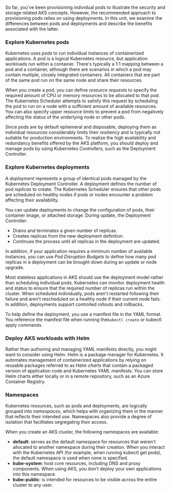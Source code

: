 So far, you've been provisioning individual pods to illustrate the security and storage related AKS concepts. However, the recommended approach to provisioning pods relies on using deployments. In this unit, we examine the differences between pods and deployments and describe the benefits associated with the latter.

### Explore Kubernetes pods

Kubernetes uses *pods* to run individual instances of containerized applications. A pod is a logical Kubernetes resource, but application workloads run within a container. There's typically a 1:1 mapping between a pod and a container, although there are scenarios in which a pod may contain multiple, closely integrated containers. All containers that are part of the same pod run on the same node and share their resources.

When you create a pod, you can define *resource requests* to specify the required amount of CPU or memory resources to be allocated to that pod. The Kubernetes Scheduler attempts to satisfy this request by scheduling the pod to run on a node with a sufficient amount of available resources. You can also specify upper resource limits to prevent a pod from negatively affecting the status of the underlying node or other pods.

Since pods are by default ephemeral and disposable, deploying them as individual resources considerably limits their resiliency and is typically not suitable for production environments. To realize the high availability and redundancy benefits offered by the AKS platform, you should deploy and manage pods by using Kubernetes *Controllers*, such as the Deployment Controller.

### Explore Kubernetes deployments

A *deployment* represents a group of identical pods managed by the Kubernetes Deployment Controller. A deployment defines the number of pod *replicas* to create. The Kubernetes Scheduler ensures that other pods are scheduled on healthy nodes if pods or nodes encounter a problem affecting their availability.

You can update deployments to change the configuration of pods, their container image, or attached storage. During update, the Deployment Controller:

 -  Drains and terminates a given number of replicas.
 -  Creates replicas from the new deployment definition.
 -  Continues the process until all replicas in the deployment are updated.

In addition, if your application requires a minimum number of available instances, you can use *Pod Disruption Budgets* to define how many pod replicas in a deployment can be brought down during an update or node upgrade.

Most stateless applications in AKS should use the deployment model rather than scheduling individual pods. Kubernetes can monitor deployment health and status to ensure that the required number of replicas run within the cluster. When scheduled individually, pods aren't restarted following their failure and aren't rescheduled on a healthy node if their current node fails. In addition, deployments support controlled rollouts and rollbacks.

To help define the deployment, you use a manifest file in the YAML format. You reference the manifest file when running the`kubectl create` or kubectl apply commands.

### Deploy AKS workloads with Helm

Rather than authoring and managing YAML manifests directly, you might want to consider using Helm. Helm is a package manager for Kubernetes. It automates management of containerized applications by relying on reusable packages referred to as Helm *charts* that contain a packaged version of application code and Kubernetes YAML manifests. You can store Helm charts either locally or in a remote repository, such as an Azure Container Registry.

### Namespaces

Kubernetes resources, such as pods and deployments, are logically grouped into *namespaces*, which helps with organizing them in the manner that reflects their intended use. Namespaces also provide a degree of isolation that facilitates segregating their access.

When you create an AKS cluster, the following namespaces are available:

 -  **default**: serves as the default namespace for resources that weren't allocated to another namespace during their creation. When you interact with the Kubernetes API (for example, when running kubectl get pods), the default namespace is used when none is specified.
 -  **kube-system**: host core resources, including DNS and proxy components. When using AKS, you don't deploy your own applications into this namespace.
 -  **kube-public**: is intended for resources to be visible across the entire cluster to any user.

